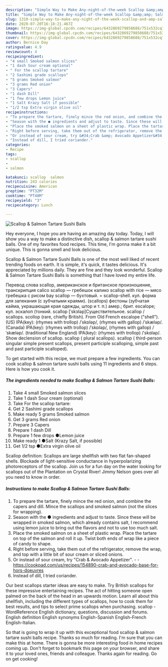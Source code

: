 ```yaml
---
description: "Simple Way to Make Any-night-of-the-week Scallop &amp;amp; Salmon Tartare Sushi Balls"
title: "Simple Way to Make Any-night-of-the-week Scallop &amp;amp; Salmon Tartare Sushi Balls"
slug: 1310-simple-way-to-make-any-night-of-the-week-scallop-and-amp-salmon-tartare-sushi-balls
date: 2020-07-20T16:18:21.467Z
image: https://img-global.cpcdn.com/recipes/6432869279858688/751x532cq70/scallop-salmon-tartare-sushi-balls-recipe-main-photo.jpg
thumbnail: https://img-global.cpcdn.com/recipes/6432869279858688/751x532cq70/scallop-salmon-tartare-sushi-balls-recipe-main-photo.jpg
cover: https://img-global.cpcdn.com/recipes/6432869279858688/751x532cq70/scallop-salmon-tartare-sushi-balls-recipe-main-photo.jpg
author: Bernice Day
ratingvalue: 4.9
reviewcount: 4
recipeingredient:
- "4 small Smoked salmon slices"
- "1 dash Sour cream optional"
- " For the scallop tartare"
- "2 Sashimi grade scallops"
- "5 grams Smoked salmon"
- "3 grams Red onion"
- "3 Capers"
- "1 dash Dill"
- "1 few drops Lemon juice"
- "1 Salt Krazy Salt if possible"
- "1/2 tsp Extra virgin olive oil"
recipeinstructions:
- "To prepare the tartare, finely mince the red onion, and combine the capers and dill. Mince the scallops and smoked salmon (not the slices for wrapping)."
- "Season with the ● ingredients and adjust to taste. Since these will be wrapped in smoked salmon, which already contains salt, I recommend using lemon juice to bring out the flavors and not to use too much salt."
- "Place the smoked salmon on a sheet of plastic wrap. Place the tartare on top of the salmon and roll it up. Twist both ends of wrap like a piece of candy to shape."
- "Right before serving, take them out of the refrigerator, remove the wrap, and top with a little bit of sour cream or sliced onions."
- "Or instead of sour cream, try &#34;Crab &amp; Avocado Appetizer&#34;.  https://cookpad.com/us/recipes/154890-crab-and-avocado-base-for-hors-doeuvres"
- "Instead of dill, I tried coriander."
categories:
- Recipe
tags:
- scallop
- 
- salmon

katakunci: scallop  salmon 
nutrition: 243 calories
recipecuisine: American
preptime: "PT32M"
cooktime: "PT40M"
recipeyield: "3"
recipecategory: Lunch

---
```



![Scallop &amp; Salmon Tartare Sushi Balls](https://img-global.cpcdn.com/recipes/6432869279858688/751x532cq70/scallop-salmon-tartare-sushi-balls-recipe-main-photo.jpg)

Hey everyone, I hope you are having an amazing day today. Today, I will show you a way to make a distinctive dish, scallop &amp; salmon tartare sushi balls. One of my favorites food recipes. This time, I'm gonna make it a bit unique. This is gonna smell and look delicious.

Scallop &amp; Salmon Tartare Sushi Balls is one of the most well liked of recent trending foods on earth. It is simple, it's quick, it tastes delicious. It's appreciated by millions daily. They are fine and they look wonderful. Scallop &amp; Salmon Tartare Sushi Balls is something that I have loved my entire life.

Перевод слова scallop, американское и британское произношение, транскрипция calico scallop — гребешок калико scallop with rice — мясо гребешка с рисом bay scallop — бухтовый. = scallop-shell. кул. форма для запекания (с зубчатыми краями). (scallops) фестоны (зубчатая кайма, украшающая края одежды, штор и т. п.) амер.; брит. escalope; кул. эскалоп (тонкий. scallop [ˈskɔləp]Существительное. scallop / scallops. scollop (rare, chiefly British). From Old French escalope (&#34;shell&#34;). (US) IPA(key): (rhymes with trollop) /ˈskɒləp/, (rhymes with gallop) /ˈskæləp/. (Canada) IPA(key): (rhymes with trollop) /ˈskɒləp/, (rhymes with gallop) /ˈskæləp/. (traditional New England) IPA(key): (rhymes with trollop) /ˈskɑləp/. Show declension of scallop. scallop ( plural scallops). scallop ( third-person singular simple present scallops, present participle scalloping, simple past and past participle scalloped).


To get started with this recipe, we must prepare a few ingredients. You can cook scallop &amp; salmon tartare sushi balls using 11 ingredients and 6 steps. Here is how you cook it.

<!--inarticleads1-->

##### The ingredients needed to make Scallop &amp; Salmon Tartare Sushi Balls:

1. Take 4 small Smoked salmon slices
1. Take 1 dash Sour cream (optional)
1. Take  For the scallop tartare:
1. Get 2 Sashimi grade scallops
1. Make ready 5 grams Smoked salmon
1. Get 3 grams Red onion
1. Prepare 3 Capers
1. Prepare 1 dash Dill
1. Prepare 1 few drops ●Lemon juice
1. Make ready 1 ●Salt (Krazy Salt, if possible)
1. Get 1/2 tsp ●Extra virgin olive oil


Scallop definition: Scallops are large shellfish with two flat fan-shaped shells. Blockade of light-sensitive conductance in hyperpolarizing photoreceptors of the scallop. Join us for a fun day on the water looking for scallops out of the Plantation on Crystal River! Jimmy Nelson goes over all you need to know in order. 

<!--inarticleads2-->

##### Instructions to make Scallop &amp; Salmon Tartare Sushi Balls:

1. To prepare the tartare, finely mince the red onion, and combine the capers and dill. Mince the scallops and smoked salmon (not the slices for wrapping).
1. Season with the ● ingredients and adjust to taste. Since these will be wrapped in smoked salmon, which already contains salt, I recommend using lemon juice to bring out the flavors and not to use too much salt.
1. Place the smoked salmon on a sheet of plastic wrap. Place the tartare on top of the salmon and roll it up. Twist both ends of wrap like a piece of candy to shape.
1. Right before serving, take them out of the refrigerator, remove the wrap, and top with a little bit of sour cream or sliced onions.
1. Or instead of sour cream, try &#34;Crab &amp; Avocado Appetizer&#34;. -  - https://cookpad.com/us/recipes/154890-crab-and-avocado-base-for-hors-doeuvres
1. Instead of dill, I tried coriander.


Our best scallops starter ideas are easy to make. Try British scallops for these impressive entertaining recipes. The act of hitting someone open palmed on the back of the head in an upwards motion. Learn all about this shellfish, including the different types of scallops, how to cook them for best results, and tips to select prime scallops when purchasing. scallop - WordReference English dictionary, questions, discussion and forums. English definition English synonyms English-Spanish English-French English-Italian. 

So that is going to wrap it up with this exceptional food scallop &amp; salmon tartare sushi balls recipe. Thanks so much for reading. I'm sure that you can make this at home. There is gonna be more interesting food in home recipes coming up. Don't forget to bookmark this page on your browser, and share it to your loved ones, friends and colleague. Thanks again for reading. Go on get cooking!
